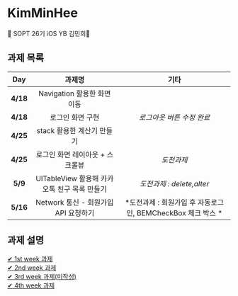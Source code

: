# KimMinHee
💌 SOPT 26기 iOS YB 김민희💌

## 과제 목록
|  <center>Day</center> |  <center>과제명</center> | <center>기타</center> |
|:--------|:--------:|--------:|
|**4/18** | <center>Navigation 활용한 화면 이동</center> | |
|**4/18** | <center>로그인 화면 구현</center> |<center>*로그아웃 버튼 수정 완료*</center>|
|**4/25** | <center>stack 활용한 계산기 만들기</center> | |
|**4/25** | <center>로그인 화면 레이아웃 + 스크롤뷰</center> | <center>*도전과제*</center> |
|**<center>5/9</center>** | <center>UITableView 활용해 카카오톡 친구 목록 만들기</center> | <center>*도전과제 : delete,alter*</center>|
|**5/16** | <center>Network 통신 - 회원가입 API 요청하기 </center> |<center>*도전과제 : 회원가입 후 자동로그인, BEMCheckBox 체크 박스 *</center> |

## 과제 설명
[ ✔ ️1st week 과제 ](./addreadME/1stweek.md)<br>
[ ✔ ️2nd week 과제 ](./addreadME/2ndweek.md)<br>
[ ✔ ️3rd week 과제(미작성) ](./addreadME/3rdweek.md)<br>
[ ✔ ️4th week 과제 ](./addreadME/4thweek.md)<br>
